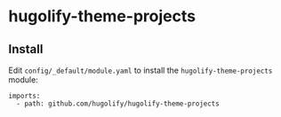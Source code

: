 # hugolify-theme-projects

## Install
Edit `config/_default/module.yaml` to install the `hugolify-theme-projects` module:
```
imports:
  - path: github.com/hugolify/hugolify-theme-projects
```
